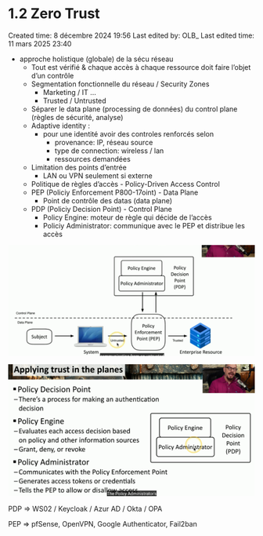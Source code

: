 # 1.2 Zero Trust

Created time: 8 décembre 2024 19:56
Last edited by: OLB_
Last edited time: 11 mars 2025 23:40

- approche holistique (globale) de la sécu réseau
    - Tout est vérifié & chaque accès à chaque ressource doit faire l’objet d’un contrôle
    - Segmentation fonctionnelle du réseau / Security Zones
        - Marketing / IT …
        - Trusted / Untrusted
    - Séparer le data plane (processing de données) du control plane (règles de sécurité, analyse)
    - Adaptive identity :
        - pour une identité avoir des controles renforcés selon
            - provenance: IP, réseau source
            - type de connection: wireless / lan
            - ressources demandées
    - Limitation des points d’entrée
        - LAN ou VPN seulement si externe
    - Politique de règles d’accès - Policy-Driven Access Control
    - PEP (Policiy Enforcement P800-17oint) - Data Plane
        - Point de contrôle des datas (data plane)
    - PDP (Policiy Decision Point) - Control Plane
        - Policy Engine: moteur de règle qui décide de l’accès
        - Policiy Administrator: communique avec le PEP et distribue les accès

![image.png](image.png)

![image.png](image%201.png)

PDP ⇒ WS02 / Keycloak / Azur AD / Okta / OPA

PEP ⇒ pfSense, OpenVPN, Google Authenticator, Fail2ban